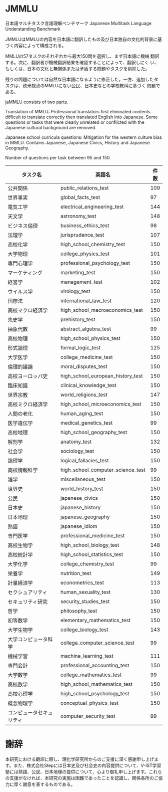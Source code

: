 # JMMLU
日本語マルチタスク言語理解ベンチマーク Japanese Multitask Language Understanding Benchmark

JMMLUはMMLUの内容を日本語に翻訳したもの及び日本独自の文化的背景に基づく内容によって構成される。

MMLUの57タスクのそれぞれから最大150問を選択し、まず日本語に機械
翻訳する。次に、翻訳者が機械翻訳結果を確認することによって、翻訳しにく
い、もしくは、日本の文化と無関係または矛盾する問題やタスクを削除した。

残りの問題については自然な日本語になるように修正した。一方、追加したタ
スクは、欧米視点のMMLUにない公民、日本史などの学校教科に基づく
問題である。

jaMMLU consists of two parts. 

Translation of MMLU: Professional translators first eliminated contents difficult to translate correctly then translated English into Japanese. Some questions or tasks that were clearly unrelated or conflicted with the Japanese cultural background are removed. 

Japanese school curricula questions: Mitigation for the western culture bias in MMLU. Contains Japanese, Japanese Civics, History and Japanese Geography.

Number of questions per task between 95 and 150.


| タスク名 | 英語名 | 件数 |
|---|---|---|
| 公共関係 | public_relations_test | 109 |
| 世界事実 | global_facts_test | 97 |
| 電気工学 | electrical_engineering_test | 144 |
| 天文学 | astronomy_test | 148 |
| ビジネス倫理 | business_ethics_test | 98 |
| 法理学 | jurisprudence_test | 107 |
| 高校化学 | high_school_chemistry_test | 150 |
| 大学物理 | college_physics_test | 101 |
| 専門心理学 | professional_psychology_test | 150 |
| マーケティング | marketing_test | 150 |
| 経営学 | management_test | 102 |
| ウイルス学 | virology_test | 150 |
| 国際法 | international_law_test | 120 |
| 高校マクロ経済学 | high_school_macroeconomics_test | 150 |
| 先史学 | prehistory_test | 150 |
| 抽象代数 | abstract_algebra_test | 99 |
| 高校物理 | high_school_physics_test | 150 |
| 形式論理 | formal_logic_test | 125 |
| 大学医学 | college_medicine_test | 150 |
| 倫理的議論 | moral_disputes_test | 150 |
| 高校ヨーロッパ史 | high_school_european_history_test | 150 |
| 臨床知識 | clinical_knowledge_test | 150 |
| 世界宗教 | world_religions_test | 147 |
| 高校ミクロ経済学 | high_school_microeconomics_test | 150 |
| 人間の老化 | human_aging_test | 150 |
| 医学遺伝学 | medical_genetics_test | 99 |
| 高校地理 | high_school_geography_test | 150 |
| 解剖学 | anatomy_test | 132 |
| 社会学 | sociology_test | 150 |
| 論理学 | logical_fallacies_test | 150 |
| 高校情報科学 | high_school_computer_science_test | 99 |
| 雑学 | miscellaneous_test | 150 |
| 世界史 | world_history_test | 150 |
|公民|japanese_civics|150|
|日本史|japanese_history|150|
|日本地理|japanese_geography|150|
|熟語|japanese_idiom|150|
| 専門医学 | professional_medicine_test | 150 |
| 高校生物学 | high_school_biology_test | 148 |
| 高校統計学 | high_school_statistics_test | 150 |
| 大学化学 | college_chemistry_test | 99 |
| 栄養学 | nutrition_test | 149 |
| 計量経済学 | econometrics_test | 113 |
| セクシュアリティ | human_sexuality_test | 130 |
| セキュリティ研究 | security_studies_test | 150 |
| 哲学 | philosophy_test | 150 |
| 初等数学 | elementary_mathematics_test | 150 |
| 大学生物学 | college_biology_test | 143 |
| 大学コンピュータ科学 | college_computer_science_test | 99 |
| 機械学習 | machine_learning_test | 111 |
| 専門会計 | professional_accounting_test | 150 |
| 大学数学 | college_mathematics_test | 99 |
| 高校数学 | high_school_mathematics_test | 150 |
| 高校心理学 | high_school_psychology_test | 150 |
| 概念物理学 | conceptual_physics_test | 150 |
| コンピュータセキュリティ | computer_security_test | 99 |

# 謝辞

本研究における翻訳に際し、理化学研究所からのご支援に深く感謝申し上げます。また、株式会社Stepには日本史及び社会史の内容提供について、V-IST学習塾には熟語、公民、日本地理の提供について、心より御礼申し上げます。これらの支援がなければ、本研究の実施は困難であったことを認識し、関係各所のご協力に厚く謝意を表するものである。
